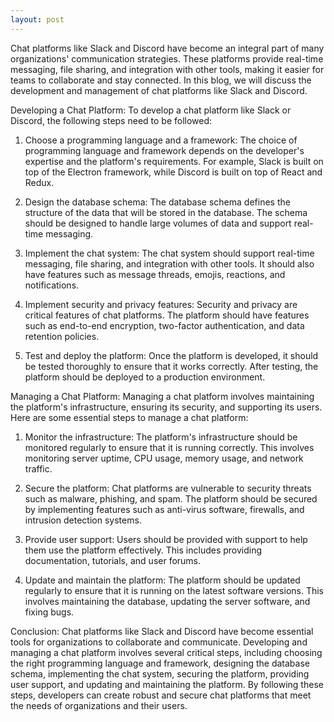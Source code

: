 ```yaml
---
layout: post
---
```

Chat platforms like Slack and Discord have become an integral part of many organizations' communication strategies. These platforms provide real-time messaging, file sharing, and integration with other tools, making it easier for teams to collaborate and stay connected. In this blog, we will discuss the development and management of chat platforms like Slack and Discord.

Developing a Chat Platform:
To develop a chat platform like Slack or Discord, the following steps need to be followed:

1. Choose a programming language and a framework: The choice of programming language and framework depends on the developer's expertise and the platform's requirements. For example, Slack is built on top of the Electron framework, while Discord is built on top of React and Redux.

2. Design the database schema: The database schema defines the structure of the data that will be stored in the database. The schema should be designed to handle large volumes of data and support real-time messaging.

3. Implement the chat system: The chat system should support real-time messaging, file sharing, and integration with other tools. It should also have features such as message threads, emojis, reactions, and notifications.

4. Implement security and privacy features: Security and privacy are critical features of chat platforms. The platform should have features such as end-to-end encryption, two-factor authentication, and data retention policies.

5. Test and deploy the platform: Once the platform is developed, it should be tested thoroughly to ensure that it works correctly. After testing, the platform should be deployed to a production environment.

Managing a Chat Platform:
Managing a chat platform involves maintaining the platform's infrastructure, ensuring its security, and supporting its users. Here are some essential steps to manage a chat platform:

1. Monitor the infrastructure: The platform's infrastructure should be monitored regularly to ensure that it is running correctly. This involves monitoring server uptime, CPU usage, memory usage, and network traffic.

2. Secure the platform: Chat platforms are vulnerable to security threats such as malware, phishing, and spam. The platform should be secured by implementing features such as anti-virus software, firewalls, and intrusion detection systems.

3. Provide user support: Users should be provided with support to help them use the platform effectively. This includes providing documentation, tutorials, and user forums.

4. Update and maintain the platform: The platform should be updated regularly to ensure that it is running on the latest software versions. This involves maintaining the database, updating the server software, and fixing bugs.

Conclusion:
Chat platforms like Slack and Discord have become essential tools for organizations to collaborate and communicate. Developing and managing a chat platform involves several critical steps, including choosing the right programming language and framework, designing the database schema, implementing the chat system, securing the platform, providing user support, and updating and maintaining the platform. By following these steps, developers can create robust and secure chat platforms that meet the needs of organizations and their users.